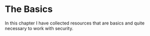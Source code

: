 # The Basics

In this chapter I have collected resources that are basics and quite necessary to work with security. 
